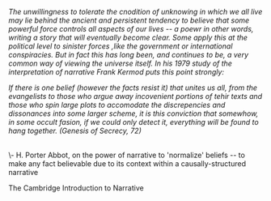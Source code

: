 <i>The unwillingness to tolerate the cnodition of <bold>un</bold>knowing in which we all live may lie behind the ancient and persistent tendency to believe that some powerful force controls all aspects of our lives -- a poewr in other words, writing a story that will eventually become clear. Some apply this at the political level to sinister forces ,like the government or international conspiracies. But in fact this has long been, and continues to be, a very common way of viewing the universe itself. In his 1979 study of the interpretation of narrative Frank Kermod puts this point strongly:

If there is one belief (however the facts resist it) that unites us all, from the evangelists to those who argue away incovenient portions of tehir texts and those who spin large plots to accomodate the discrepencies and dissonances into some larger scheme, it is this conviction that somewhow, in some occult fasion, if we could only detect it, everything will be found to hang together. (Genesis of Secrecy, 72)
</i>
 
<br>
\- H. Porter Abbot, on the power of narrative to 'normalize' beliefs -- to make any fact believable due to its context within a causally-structured narrative

The Cambridge Introduction to Narrative